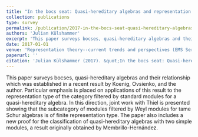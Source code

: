 ```yaml
---
title: "In the bocs seat: Quasi-hereditary algebras and representation type"
collection: publications
type: survey
permalink: /publication/2017-in-the-bocs-seat-quasi-hereditary-algebras-and-representation-type
authors: 'Julian Külshammer'
excerpt: 'This paper surveys bocses, quasi-hereditary algebras and their relationship which was established in a recent result by Koenig, Ovsienko, and the author. Particular emphasis is placed on applications of this result to the representation type of the category filtered by standard modules for a quasi-hereditary algebra. In this direction, joint work with Thiel is presented showing that the subcategory of modules filtered by Weyl modules for tame Schur algebras is of finite representation type. The paper also includes a new proof for the classification of quasi-hereditary algebras with two simple modules, a result originally obtained by Membrillo-Hernández.'
date: 2017-01-01
venue: 'Representation theory--current trends and perspectives (EMS Series of Congress Reports)'
paperurl: ''
citation: 'Julian Külshammer (2017). &quot;In the bocs seat: Quasi-hereditary algebras and representation type.&quot; In: <i>Representation theory--current trends and perspectives (EMS Series of Congress Reports)</i>.'
---
```

This paper surveys bocses, quasi-hereditary algebras and their relationship which was established in a recent result by Koenig, Ovsienko, and the author. Particular emphasis is placed on applications of this result to the representation type of the category filtered by standard modules for a quasi-hereditary algebra. In this direction, joint work with Thiel is presented showing that the subcategory of modules filtered by Weyl modules for tame Schur algebras is of finite representation type. The paper also includes a new proof for the classification of quasi-hereditary algebras with two simple modules, a result originally obtained by Membrillo-Hernández. 
